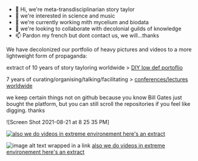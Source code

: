- 👋 Hi, we're meta-transdisciplinarian story taylor
- 👀 we're interested in science and music
- 🌱 we're currently working mith mycelium and biodata
- 💞️ we're looking to collaborate with decolonial guilds of knowledge
- 📫 Pardon my french but dont contact us, we will...thanks


We have decolonized our portfolio of heavy pictures and videos to a more lightweight form of propaganda:

extract of 10 years of story tayloring worldwide > [DIY low def portoflio](https://gambiolo.github.io/media-portfolio/) 

7 years of curating/organising/talking/facilitating > [conferences/lectures worldwide](https://gambiolo.github.io/curation-portfolio/)

we keep certain things not on github because you know Bill Gates just bought the platform, but you can still scroll the repositories if you feel like digging. thanks



![Screen Shot 2021-08-21 at 8 25 35 PM]


[![also we do videos in extreme environement here's an extract ](https://user-images.githubusercontent.com/86488172/130331627-daa029dc-796e-4b87-ba34-52c3db63d900.png)](https://www.facebook.com/dailylaurel/videos/1822920581289077/ "Viceland collab")


![image alt text]()
wrapped in a link
[also we do videos in extreme environement here's an extract](https://www.facebook.com/dailylaurel/videos/1822920581289077/) 









<!---
gambiolo/gambiolo is a ✨ special ✨ repository because its `README.md` (this file) appears on your GitHub profile.
You can click the Preview link to take a look at your changes.
--->
